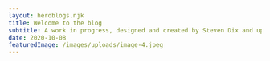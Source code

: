 ```yaml
---
layout: heroblogs.njk
title: Welcome to the blog
subtitle: A work in progress, designed and created by Steven Dix and updatable through netlify CMS
date: 2020-10-08
featuredImage: /images/uploads/image-4.jpeg
---
```


